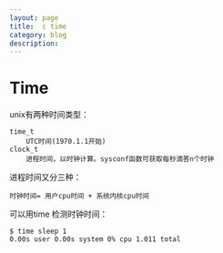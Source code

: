 ```yaml
---
layout: page
title:	c time
category: blog
description:
---
```

# Time
unix有两种时间类型：

    time_t 
        UTC时间(1970.1.1开始)
    clock_t
        进程时间，以时钟计算。sysconf函数可获取每秒滴答n个时钟

进程时间又分三种：

    时钟时间= 用户cpu时间 + 系统内核cpu时间

可以用time 检测时钟时间：

    $ time sleep 1
    0.00s user 0.00s system 0% cpu 1.011 total